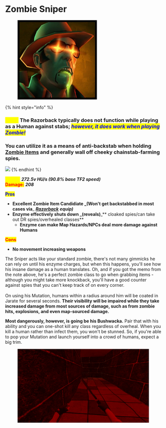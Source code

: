 # Zombie Sniper

<div align="left">

<figure><img src="../../.gitbook/assets/Icon_sniper_zombie.jpg" alt=""><figcaption></figcaption></figure>

</div>

{% hint style="info" %}
### _<mark style="color:yellow;">**Note:**</mark>_ The Razorback typically does not function while playing as a Human against stabs; _<mark style="color:blue;">however, it does work when playing Zombie!</mark>_&#x20;

### You can utilize it as a means of anti-backstab when holding [Zombie Items](../../elements-of-zombie-escape/items/common-items.md#zombie-items) and generally wall off cheeky chainstab-farming spies.

![](../../.gitbook/assets/100px-Item\_icon\_Razorback.png)
{% endhint %}

<mark style="color:yellow;">**Speed:**</mark> _**272.5v HU/s (90.8% base TF2 speed)**_\
<mark style="color:red;">**Damage:**</mark> _**208**_

<mark style="color:blue;">**Pros**</mark>

* **Excellent Zombie Item Candidiate **_**(Won't get backstabbed in most cases via**_ [_**Razorback**_](../meet-the-humans-outdated-+weapons/sniper/secondaries.md#razorback) _**equip)**_
* **Enzyme effectively shuts down **_**(reveals)**_** cloaked spies/can take out DR spies/overhealed classes**
  * **Enzyme can make Map Hazards/NPCs deal more damage against Humans**

<mark style="color:red;">**Cons**</mark>

* **No movement increasing weapons**

The Sniper acts like your standard zombie, there's not many gimmicks he can rely on until his enzyme charges, but when this happens, you'll see how his insane damage as a human translates. Oh, and if you got the memo from the note above, he's a perfect zombie class to go when grabbing items - although you might take more knockback, you'll have a good counter against spies that you can't keep track of on every corner.\
\
On using his Mutation, humans within a radius around him will be coated in Jarate for several seconds. **Their visibility will be impaired while they take increased damage from most sources of damage, such as from zombie hits, explosions, and even map-sourced damage.**

**Most dangerously, however, is going be his Bushwacka.** Pair that with his ability and you can one-shot kill any class regardless of overheal. When you kill a human rather than infect them, you won't be stunned. So, if you're able to pop your Mutation and launch yourself into a crowd of humans, expect a big trim.

<figure><img src="../../.gitbook/assets/Sniper Enzyme Reference.gif" alt=""><figcaption></figcaption></figure>
